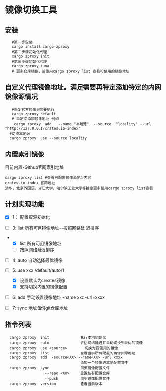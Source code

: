 # 镜像切换工具 

## 安装

```shell
   #第一步安装
   cargo install cargo-zproxy
   #第二步骤初始化代理
   cargo zproxy init
   #第三步骤初始化代理
   cargo zproxy tuna  
   # 更多仓库镜像，请使用cargo zproxy list 查看可使用的镜像地址
```

## 自定义代理镜像地址。满足需要再特定添加特定的内网镜像源情况

```shell
   #恢复官方镜像只需要执行
   cargo zproxy default
   # 自定义添加镜像地址 例如
    cargo zproxy  add   --name "本地源"  --source  "locality" --url "http://127.0.0.1/crates.io-index"
  #切换本地源
  cargo zproxy  use --source locality 
```

## 内置索引镜像

目前内置-Github官网索引地址

``` shell
cargo zproxy list #查看已配置镜像源地址内容
crates.io-index 官网地址
清华，北京外国语，浙江大学，哈尔滨工业大学等镜像更多使用cargo zproxy list查看
```

## 计划实现功能

- [x] 1： 配置资源初始化

- [ ]    3:   list 所有可用镜像地址--按照网络延
  迟排序
  
 - - [x] list 所有可用镜像地址
   - [ ] 按照网络延迟排序

- [ ] 4:   auto 自动选择最优镜像

- [ ] 5:   use xxx /default/auto/1

    - [x] 设置默认为creates镜像
    - [x] 支持切换内置的镜像配置

- [ ] 6:   add  手动设置镜像地址
        -name  xxx  -url=xxxx

- [ ] 7:   sync 地址备份git仓库地址

    

## 指令列表
```shell
  cargo zproxy  init              执行本地初始化
  cargo zproxy  auto              评估网络延迟并自动切换到最优的镜像
  cargo zproxy  use <source>        切换为要使用的镜像
  cargo zproxy  list              查看当前所有配置的镜像资源地址
  cargo zproxy  add  -source<XX> --name<XX> -url xxxx
                                  添加一个镜像进本地配置文件
  cargo zproxy  sync              同步镜像配置文件
                  --repo <XX>     设置私有配置仓库
                  --push          同步镜像配置文件
  cargo zproxy  version           查看当前版本
```
